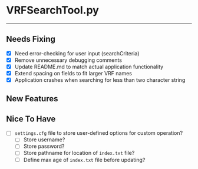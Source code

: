 # VRFSearchTool.py #
----------

## Needs Fixing ##
- [X] Need error-checking for user input (searchCriteria)
- [X] Remove unnecessary debugging comments
- [X] Update README.md to match actual application functionality
- [X] Extend spacing on fields to fit larger VRF names
- [X] Application crashes when searching for less than two character string

## New Features ##

## Nice To Have ##
- [ ] `settings.cfg` file to store user-defined options for custom operation?
	- [ ] Store username?
	- [ ] Store password?
	- [ ] Store pathname for location of `index.txt` file?
	- [ ] Define max age of `index.txt` file before updating?
